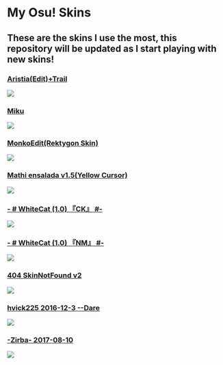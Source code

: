 # My Osu! Skins
## These are the skins I use the most, this repository will be updated as I start playing with new skins!

### [Aristia(Edit)+Trail](https://www.mediafire.com/file/fmmuq6020lb8sda/Aristia%28Edit%29+trail.osk/file)
<img src="https://i.imgur.com/5zaagBg.jpg">

### [Miku](https://www.mediafire.com/file/pb2jjjymthjtbma/Miku_16-9.osk/file)
<img src="https://i.imgur.com/qkm9kT2.jpg">

### [MonkoEdit(Rektygon Skin)](https://www.mediafire.com/file/xthnviquoptb313/MonkoEdit.osk/file)
<img src="https://i.imgur.com/ufbcmjo.jpg">

### [Mathi ensalada v1.5(Yellow Cursor)](https://www.mediafire.com/file/dasthizozmbr3dg/mathi_ensalada_v1.5_%2528Yellow_cursor%2529.osk/file)
<img src="https://skins.osuck.net/uploads/posts/2019-03/1553936590_screenshot3523.jpg">

### [- # WhiteCat (1.0) 『CK』 #-](https://www.mediafire.com/file/6250ar1z1jq0aes/-_%2523_WhiteCat_%25281.0%2529_%25E3%2580%258ECK%25E3%2580%258F_%2523-.osk/file)
<img src="https://skins.osuck.net/uploads/posts/2019-11/1573897221_3.jpg">

### [- # WhiteCat (1.0) 『NM』 #-](https://www.mediafire.com/file/0x85j314b5oi3am/-_%2523_WhiteCat_%25281.0%2529_%25E3%2580%258ENM%25E3%2580%258F_%2523-.osk/file)
<img src="https://skins.osuck.net/uploads/posts/2019-11/1573897242_6.jpg">

### [404 SkinNotFound v2](https://www.mediafire.com/file/xntqi7ms52y2e61/404_SkinNotFound_v2.osk/file)
<img src="https://skins.osuck.net/uploads/posts/2018-11/1541395297_screenshot993.jpg">

### [hvick225 2016-12-3 --Dare](https://osuskins.net/skin/y7jun5I)
<img src="https://i.ytimg.com/vi/eIk4y4oNzi0/maxresdefault.jpg">

### [-Zirba- 2017-08-10](https://osuskins.net/skin/6p457aB)
<img src="https://osuskins.net/screenshots/6p457aB.jpg">
